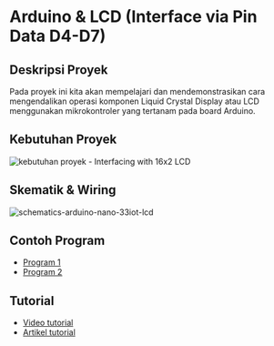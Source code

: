 # Arduino & LCD (Interface via Pin Data D4-D7)

## Deskripsi Proyek
Pada proyek ini kita akan mempelajari dan mendemonstrasikan cara mengendalikan operasi komponen Liquid Crystal Display atau LCD menggunakan mikrokontroler yang tertanam pada board Arduino.

## Kebutuhan Proyek
![kebutuhan proyek - Interfacing with 16x2 LCD](https://github.com/TaufiqSuyadhi/Belajar-Arduino-Basic/assets/11900221/2d9555a4-6a16-4d6c-ae0e-dfad374802ed)

## Skematik & Wiring
![schematics-arduino-nano-33iot-lcd](https://github.com/TaufiqSuyadhi/Belajar-Arduino-Basic/assets/11900221/df55da1b-b9cb-4315-a032-5384874260d0)

## Contoh Program
- [Program 1](https://github.com/TaufiqSuyadhi/Belajar-Arduino-Basic/blob/main/2%20-%20Arduino%20-%20LCD%20(Via%20Pin%20Data%20D4-D7)/lcd_display.ino)
- [Program 2](https://github.com/TaufiqSuyadhi/Belajar-Arduino-Basic/blob/main/2%20-%20Arduino%20-%20LCD%20(Via%20Pin%20Data%20D4-D7)/lcd_displayGeser.ino)

## Tutorial
- [Video tutorial](https://youtu.be/FOKSGzsEWrg)
- [Artikel tutorial](...)
